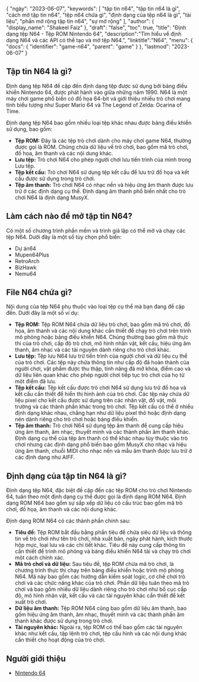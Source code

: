 {
"ngày": "2023-06-07",
  "keywords": [
"tập tin n64",
"tập tin n64 là gì",
"cách mở tập tin n64",
"tệp n64 chứa gì",
"định dạng của tệp n64 là gì",
"tài liệu",
"phần mở rộng tập tin n64",
"sự mở rộng"
],
  "author": {
"display_name": "Shakeel Faiz"
},
"draft": "false",
"toc": true,
"title": "Định dạng tệp N64 - Tệp ROM Nintendo 64",
  "description":"Tìm hiểu về định dạng N64 và các API có thể tạo và mở tệp N64.",
"linktitle":"N64",
  "menu": {
    "docs": {
      "identifier": "game-n64",
      "parent": "game"
}
},
"lastmod": "2023-06-07"
}

## Tập tin N64 là gì?

Định dạng tệp N64 đề cập đến định dạng tệp được sử dụng bởi bảng điều khiển Nintendo 64, được phát hành vào giữa những năm 1990. N64 là một máy chơi game phổ biến có đồ họa 64-bit và giới thiệu nhiều trò chơi mang tính biểu tượng như Super Mario 64 và The Legend of Zelda: Ocarina of Time.

Định dạng tệp N64 bao gồm nhiều loại tệp khác nhau được bảng điều khiển sử dụng, bao gồm:

- **Tệp ROM:** Đây là các tệp trò chơi dành cho máy chơi game N64, thường được gọi là ROM. Chúng chứa dữ liệu về trò chơi, bao gồm mã trò chơi, đồ họa, âm thanh và các nội dung khác.
- **Lưu tệp:** Trò chơi N64 cho phép người chơi lưu tiến trình của mình trong Lưu tệp.
- **Tệp kết cấu:** Trò chơi N64 sử dụng tệp kết cấu để lưu trữ đồ họa và kết cấu được sử dụng trong trò chơi.
- **Tệp âm thanh:** Trò chơi N64 có nhạc nền và hiệu ứng âm thanh được lưu trữ ở các định dạng cụ thể. Định dạng âm thanh phổ biến nhất cho trò chơi N64 là định dạng MusyX.

## Làm cách nào để mở tập tin N64?

Có một số chương trình phần mềm và trình giả lập có thể mở và chạy các tệp N64. Dưới đây là một số tùy chọn phổ biến:

- Dự án64
- Mupen64Plus
- RetroArch
- BizHawk
- Nemu64

## File N64 chứa gì?

Nội dung của tệp N64 phụ thuộc vào loại tệp cụ thể mà bạn đang đề cập đến. Dưới đây là một số ví dụ:

- **Tệp ROM:** Tệp ROM N64 chứa dữ liệu trò chơi, bao gồm mã trò chơi, đồ họa, âm thanh và các nội dung khác cần thiết để chạy trò chơi trên trình mô phỏng hoặc bảng điều khiển N64. Chúng thường bao gồm mã thực thi của trò chơi, cấp độ trò chơi, mô hình nhân vật, kết cấu, hiệu ứng âm thanh, âm nhạc và các tài nguyên dành riêng cho trò chơi khác.
- **Lưu tệp:** Tệp lưu N64 lưu trữ tiến trình của người chơi và dữ liệu cụ thể của trò chơi. Các tệp này chứa thông tin như cấp độ đã hoàn thành của người chơi, vật phẩm được thu thập, tính năng đã mở khóa, điểm cao và dữ liệu liên quan khác cho phép người chơi tiếp tục trò chơi của họ từ một điểm đã lưu.
- **Tệp kết cấu:** Tệp kết cấu được trò chơi N64 sử dụng lưu trữ đồ họa và kết cấu cần thiết để hiển thị hình ảnh của trò chơi. Các tệp này chứa dữ liệu pixel cho kết cấu được sử dụng trên các nhân vật, đồ vật, môi trường và các thành phần khác trong trò chơi. Tệp kết cấu có thể ở nhiều định dạng khác nhau, chẳng hạn như dữ liệu pixel thô hoặc định dạng nén dành riêng cho trò chơi hoặc bảng điều khiển.
- **Tệp âm thanh:** Trò chơi N64 sử dụng tệp âm thanh để cung cấp hiệu ứng âm thanh, âm nhạc, thuyết minh và các thành phần âm thanh khác. Định dạng cụ thể của tệp âm thanh có thể khác nhau tùy thuộc vào trò chơi nhưng các định dạng phổ biến bao gồm MusyX cho nhạc và hiệu ứng âm thanh, chuỗi MIDI cho nhạc nền và mẫu âm thanh được lưu trữ ở các định dạng như AIFF.

## Định dạng của tập tin N64 là gì?

Định dạng tệp N64, đặc biệt đề cập đến các tệp ROM cho trò chơi Nintendo 64, tuân theo một định dạng cụ thể được gọi là định dạng ROM N64. Định dạng ROM N64 bao gồm sự sắp xếp dữ liệu có cấu trúc bao gồm mã trò chơi, đồ họa, âm thanh và các nội dung khác.

Định dạng ROM N64 có các thành phần chính sau:

- **Tiêu đề:** Tệp ROM bắt đầu bằng phần tiêu đề chứa siêu dữ liệu và thông tin về trò chơi như tên trò chơi, nhà xuất bản, ngày phát hành, kích thước hộp mực, loại lưu và các chi tiết khác. Tiêu đề này cung cấp thông tin cần thiết để trình mô phỏng và bảng điều khiển N64 tải và chạy trò chơi một cách chính xác.
- **Mã trò chơi và dữ liệu:** Sau tiêu đề, tệp ROM chứa mã trò chơi, là chương trình thực thi chạy trên bảng điều khiển hoặc trình mô phỏng N64. Mã này bao gồm các hướng dẫn kiểm soát logic, cơ chế chơi trò chơi và các chức năng khác của trò chơi. Phần dữ liệu tuân theo mã trò chơi và bao gồm nhiều dữ liệu dành riêng cho trò chơi như bố cục cấp độ, mô hình nhân vật, kết cấu và các tài nguyên khác cần thiết để kết xuất trò chơi.
- **Dữ liệu âm thanh:** Tệp ROM N64 cũng bao gồm dữ liệu âm thanh, bao gồm hiệu ứng âm thanh, âm nhạc, thuyết minh và các thành phần âm thanh khác được sử dụng trong trò chơi.
- **Tài nguyên khác:** Ngoài ra, tệp ROM có thể bao gồm các tài nguyên khác như kết cấu, tập lệnh trò chơi, tệp cấu hình và các nội dung khác cần thiết cho hoạt động của trò chơi.

## Người giới thiệu
* [Nintendo 64](https://en.wikipedia.org/wiki/Nintendo_64)

